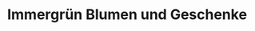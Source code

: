 ---
title: "Immergrün Blumen und Geschenke"
url: /sittensen/immergruen-blumen-und-geschenke/
shop: Blumen
---